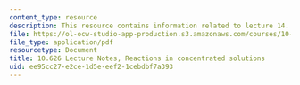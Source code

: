 ```yaml
---
content_type: resource
description: This resource contains information related to lecture 14.
file: https://ol-ocw-studio-app-production.s3.amazonaws.com/courses/10-626-electrochemical-energy-systems-spring-2014/ee95cc27e2ce1d5eeef21cebdbf7a393_MIT10_626S14_S11lec14.pdf
file_type: application/pdf
resourcetype: Document
title: 10.626 Lecture Notes, Reactions in concentrated solutions
uid: ee95cc27-e2ce-1d5e-eef2-1cebdbf7a393
---
```

